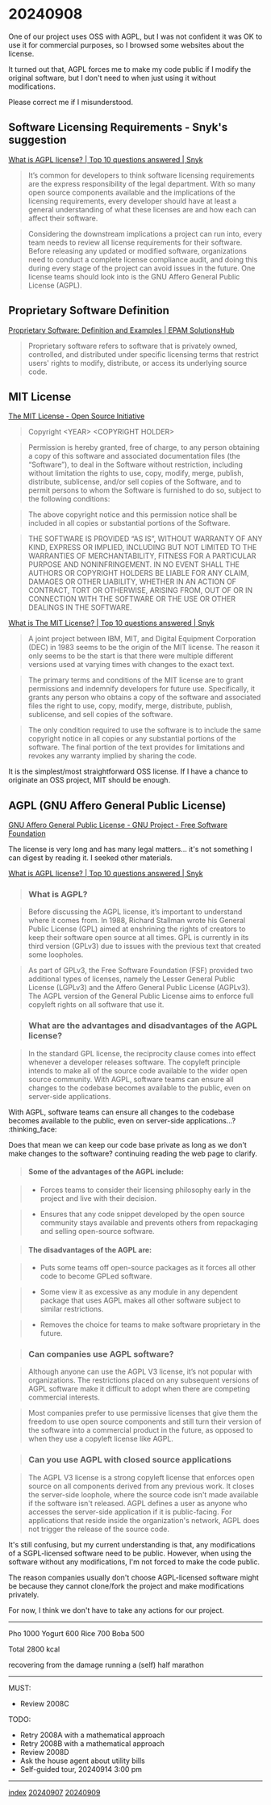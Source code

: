 <head><meta name="viewport" content="width=device-width, initial-scale=1.0, user-scalable=yes" /><meta charset="UTF-8"></head>

# 20240908

One of our project uses OSS with AGPL, but I was not confident it was OK to use it for commercial purposes, so I browsed some websites about the license.

It turned out that, AGPL forces me to make my code public if I modify the original software, but I don\'t need to when just using it without modifications.

Please correct me if I misunderstood.

## Software Licensing Requirements - Snyk's suggestion

[What is AGPL license? | Top 10 questions answered | Snyk](https://snyk.io/learn/agpl-license/)

> It’s common for developers to think software licensing requirements are the express responsibility of the legal department. With so many open source components available and the implications of the licensing requirements, every developer should have at least a general understanding of what these licenses are and how each can affect their software.

> Considering the downstream implications a project can run into, every team needs to review all license requirements for their software. Before releasing any updated or modified software, organizations need to conduct a complete license compliance audit, and doing this during every stage of the project can avoid issues in the future. One license teams should look into is the GNU Affero General Public License (AGPL).

## Proprietary Software Definition

[Proprietary Software: Definition and Examples | EPAM SolutionsHub](https://solutionshub.epam.com/blog/post/proprietary-software-definition-examples)

> Proprietary software refers to software that is privately owned, controlled, and distributed under specific licensing terms that restrict users' rights to modify, distribute, or access its underlying source code.

## MIT License

[The MIT License - Open Source Initiative](https://opensource.org/license/mit)

> Copyright \<YEAR\> \<COPYRIGHT HOLDER\>

> Permission is hereby granted, free of charge, to any person obtaining a copy of this software and associated documentation files (the “Software”), to deal in the Software without restriction, including without limitation the rights to use, copy, modify, merge, publish, distribute, sublicense, and/or sell copies of the Software, and to permit persons to whom the Software is furnished to do so, subject to the following conditions:

> The above copyright notice and this permission notice shall be included in all copies or substantial portions of the Software.

> THE SOFTWARE IS PROVIDED “AS IS”, WITHOUT WARRANTY OF ANY KIND, EXPRESS OR IMPLIED, INCLUDING BUT NOT LIMITED TO THE WARRANTIES OF MERCHANTABILITY, FITNESS FOR A PARTICULAR PURPOSE AND NONINFRINGEMENT. IN NO EVENT SHALL THE AUTHORS OR COPYRIGHT HOLDERS BE LIABLE FOR ANY CLAIM, DAMAGES OR OTHER LIABILITY, WHETHER IN AN ACTION OF CONTRACT, TORT OR OTHERWISE, ARISING FROM, OUT OF OR IN CONNECTION WITH THE SOFTWARE OR THE USE OR OTHER DEALINGS IN THE SOFTWARE.

[What is The MIT License? | Top 10 questions answered | Snyk](https://snyk.io/learn/what-is-mit-license/)

> A joint project between IBM, MIT, and Digital Equipment Corporation (DEC) in 1983 seems to be the origin of the MIT license. The reason it only seems to be the start is that there were multiple different versions used at varying times with changes to the exact text.

> The primary terms and conditions of the MIT license are to grant permissions and indemnify developers for future use. Specifically, it grants any person who obtains a copy of the software and associated files the right to use, copy, modify, merge, distribute, publish, sublicense, and sell copies of the software.

> The only condition required to use the software is to include the same copyright notice in all copies or any substantial portions of the software. The final portion of the text provides for limitations and revokes any warranty implied by sharing the code.

It is the simplest/most straightforward OSS license. If I have a chance to originate an OSS project, MIT should be enough.

## AGPL (GNU Affero General Public License)

[GNU Affero General Public License - GNU Project - Free Software Foundation](https://www.gnu.org/licenses/agpl-3.0.en.html)

The license is very long and has many legal matters... it\'s not something I can digest by reading it. I seeked other materials.

[What is AGPL license? | Top 10 questions answered | Snyk](https://snyk.io/learn/agpl-license/)

> ### What is AGPL?

> Before discussing the AGPL license, it’s important to understand where it comes from. In 1988, Richard Stallman wrote his General Public License (GPL) aimed at enshrining the rights of creators to keep their software open source at all times. GPL is currently in its third version (GPLv3) due to issues with the previous text that created some loopholes.

> As part of GPLv3, the Free Software Foundation (FSF) provided two additional types of licenses, namely the Lesser General Public License (LGPLv3) and the Affero General Public License (AGPLv3). The AGPL version of the General Public License aims to enforce full copyleft rights on all software that use it.

> ### What are the advantages and disadvantages of the AGPL license?

> In the standard GPL license, the reciprocity clause comes into effect whenever a developer releases software. The copyleft principle intends to make all of the source code available to the wider open source community. With AGPL, software teams can ensure all changes to the codebase becomes available to the public, even on server-side applications.

With AGPL, software teams can ensure all changes to the codebase becomes available to the public, even on server-side applications...? :thinking\_face:

Does that mean we can keep our code base private as long as we don\'t make changes to the software? continuing reading the web page to clarify.

> #### Some of the advantages of the AGPL include:

> - Forces teams to consider their licensing philosophy early in the project and live with their decision.

> - Ensures that any code snippet developed by the open source community stays available and prevents others from repackaging and selling open-source software.

> #### The disadvantages of the AGPL are:

> - Puts some teams off open-source packages as it forces all other code to become GPLed software.

> - Some view it as excessive as any module in any dependent package that uses AGPL makes all other software subject to similar restrictions.

> - Removes the choice for teams to make software proprietary in the future.

> ### Can companies use AGPL software?

> Although anyone can use the AGPL V3 license, it’s not popular with organizations. The restrictions placed on any subsequent versions of AGPL software make it difficult to adopt when there are competing commercial interests.

> Most companies prefer to use permissive licenses that give them the freedom to use open source components and still turn their version of the software into a commercial product in the future, as opposed to when they use a copyleft license like AGPL.

> ### Can you use AGPL with closed source applications

> The AGPL V3 license is a strong copyleft license that enforces open source on all components derived from any previous work. It closes the server-side loophole, where the source code isn\'t made available if the software isn\'t released. AGPL defines a user as anyone who accesses the server-side application if it is public-facing. For applications that reside inside the organization\'s network, AGPL does not trigger the release of the source code.

It\'s still confusing, but my current understanding is that, any modifications of a SGPL-licensed software need to be public. However, when using the software without any modifications, I\'m not forced to make the code public.

The reason companies usually don\'t choose AGPL-licensed software might be because they cannot clone/fork the project and make modifications privately.

For now, I think we don\'t have to take any actions for our project.

---

Pho 1000
Yogurt 600
Rice 700
Boba 500

Total 2800 kcal

recovering from the damage running a (self) half marathon

---

MUST:

- Review 2008C

TODO:

- Retry 2008A with a mathematical approach
- Retry 2008B with a mathematical approach
- Review 2008D
- Ask the house agent about utility bills
- Self-guided tour, 20240914 3:00 pm

---

[index](../../index.html)
[20240907](20240907.html)
[20240909](20240909.html)
